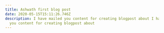 ```yaml
---
title: Ashwath first blog post
date: 2020-05-15T15:11:26.746Z
description: I have mailed you content for creating blogpost about I have mailed
  you content for creating blogpost about
---
```



![]()